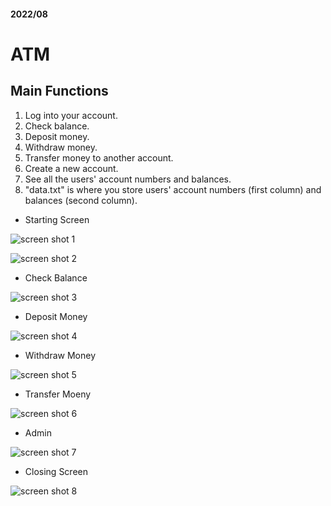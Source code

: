 <h4> 2022/08 </h4>

# ATM

## Main Functions
1. Log into your account.
2. Check balance.
3. Deposit money.
4. Withdraw money.
5. Transfer money to another account.
6. Create a new account.
7. See all the users' account numbers and balances.
8. "data.txt" is where you store users' account numbers (first column) and balances (second column).


- Starting Screen

![screen shot 1](https://user-images.githubusercontent.com/113051612/189383691-1d460049-81c4-4d85-a9ac-d21d233ed2e2.png)


![screen shot 2](https://user-images.githubusercontent.com/113051612/189383695-03250ee6-abe0-4e5e-92ad-3ccfe001f9d7.png)

- Check Balance

![screen shot 3](https://user-images.githubusercontent.com/113051612/189383702-d02c2d67-9b9d-48c6-80fd-bc509c3f5f14.png)

- Deposit Money

![screen shot 4](https://user-images.githubusercontent.com/113051612/189383708-e9d77087-3574-40aa-aa1f-cdfafd14250a.png)

- Withdraw Money

![screen shot 5](https://user-images.githubusercontent.com/113051612/189383714-4abae84c-a157-45b3-b8e4-f9f54ad2001e.png)

- Transfer Moeny

![screen shot 6](https://user-images.githubusercontent.com/113051612/189383715-b39d26ef-5af8-4040-9927-f28e6ea13e1b.png)

- Admin

![screen shot 7](https://user-images.githubusercontent.com/113051612/189383719-18a46059-0488-4968-b8e0-2dd4ecea62a6.png)

- Closing Screen

![screen shot 8](https://user-images.githubusercontent.com/113051612/189383725-f8661765-0b84-4f7c-956b-7536a2d69dc4.png)

